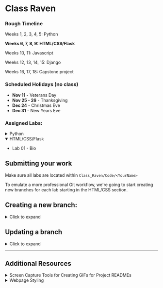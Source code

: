 # Class Raven

### Rough Timeline

Weeks 1, 2, 3, 4, 5: Python

**Weeks 6, 7, 8, 9: HTML/CSS/Flask**

Weeks 10, 11: Javascript

Weeks 12, 13, 14, 15: Django

Weeks 16, 17, 18: Capstone project

### Scheduled Holidays (no class)
- **Nov 11** - Veterans Day
- **Nov 25 - 26** - Thanksgiving
- **Dec 24** - Christmas Eve
- **Dec 31** - New Years Eve

### Assigned Labs:

<details>
  <summary>Python</summary>
  <ul>
    <li>Lab 02 - Make Change</li>
    <li>Lab 03 - Average Number</li>
    <li>Lab 05 - Palindrome Checker</li>
    <li>Lab 06 - Credit Card Number Validation</li>
    <li>Lab 07 - Peaks & Valleys</li>
    <li>Lab 08 - Pick 6</li>
    <li>Lab 09 - Blackjack</li>
    <li>Lab 10 - Dad Jokes</li>
    <li>Lab 11 - Rot 13</li>
    <li>Lab 13 - Count Words</li>
    <li>Lab 14 - ATM</li>
    <li>Lab 16 - Searching & Sorting</li>
    <li>Lab 17 - Contact List</li>
    <li>Lab 19 - Trivia API</li>
    <li>Lab 20 - Adventure (mob)</li>
    <li>Mini-Capstone</li>
    <summary>Optional:</summary>
    <ul>
      <li>Stack and Linked List</li>
      <li>15 - Rain Data</li>
      <li>
      Create a Binary Search Tree
        <ul>
            <li>Add elements</li>
            <li>Search</li>
            <li>Delete elements</li>
        </ul>
      </li>
    </ul>
  </ul>
</details>

<details open>
  <summary>HTML/CSS/Flask</summary>
  <ul>
    <li>Lab 01 - Bio</li>
  </ul>
</details>

## Submitting your work

Make sure all labs are located within `Class_Raven/Code/<YourName>`

To emulate a more professional Git workflow, we're going to start creating new branches for each lab starting in the HTML/CSS section.
<h2>Creating a new branch:</h2>
<details>
<summary>Click to expand</summary>



- `git branch` to check that you're on the master branch

- `git status` to check if your local master branch is up to date with origin/master on Github.
  
- `git pull` if needed to pull any recent changes to your local repository

- Create a new branch and switch to it.
  - Option 1:
    - `git branch <YOUR_NAME-SECTION-LAB_NUMBER>`
    - `git checkout <YOUR_NAME-SECTION-LAB_NUMBER>`
  
  - Option 2:
  
    The `-b` flag can be used after the `checkout` command to combine these two steps:

    `git checkout -b <YOUR_NAME-SECTION-LAB_NUMBER>`
  
  **e.g.** My branch for the **"Lab 01 - Bio"** in the **HTML/CSS** section would be named: `keegan-htmlcss-lab01`. The name can vary a bit from this example, but please keep the chosen formatting consistent from one lab to another.

- `git add <FILENAME>` to add a specific file or `git add .` to add everything in the current dicrectory
  
- `git commit -m "your commit message"` to commit your work

- Before pushing your new branch, be sure to check the master branch for any updates. Anything changes that were merged into the master branch while you were working on your branch will need to be pulled and merged into your branch.

- A remote branch will need to be created for each new local branch. Git will usually display the proper command to do this when a new branch is pushed for the first time.

  The command is:

  `git push --set-upstream origin <BRANCH_NAME>`

  **OR**

  `git push -u origin <BRANCH_NAME>`
  
  <details>
    <summary>Screenshot</summary>
    <img src="screenshots/set_upstream_message.png" width=800>
  </details>

- After successfully pushing your new branch to Github, you should see the option to create a Pull Request for your branch on the main repo page.

  <details>
    <summary>Screenshot</summary>
    <img src="screenshots/pull_request_button.png" width=800>
  </details>

- If you don't see that message, you'll have to navigate to your new remote branch
  <details>
    <summary>Screenshot</summary>
    <img src="screenshots/switch_branch.gif" width=800>
  </details>

- Once you've navigated to your individual branch, you'll find the option to create a Pull Request in the "Contribute" dropdown.
  <details>
    <summary>Screenshot</summary>
    <img src="screenshots/open_pull_request_alternative.gif" width=800>
  </details>

- Click the "Open Pull Request" button. Add a comment to your Pull Request like "Submitting Lab 00" and click "Create Pull request"
  <details>
    <summary>Screenshot</summary>
    <img src="screenshots/create_pull_request.png" width=800>
  </details>
</details>

## Updating a branch
<details>
<summary>Click to expand</summary>
After a Pull Request is submitted, the code on that branch will be checked. Necessary corrections or adjustments will be posted as comments on the Pull Request on Github.

Corrections will be made only to that particular branch.

- `git checkout master` to switch to the master branch

- `git pull` to add the changes from the master branch into your branch.

- `git checkout <YOUR_NAME-SECTION-LAB_NUMBER>`

- `git merge master` to pull any updates from the master branch into your branch

- Add and commit updated files.

- `git push` to push your changes up to the remote repository on GitHub

- Only one Pull Request is allowed per branch. A message will be added to the current Pull Request for the new commits.

- Once a lab is complete, its branch will be merged into master.
</details>

---

## Additional Resources

<details>
  <summary>Screen Capture Tools for Creating GIFs for Project READMEs</summary>
  <ul>
    <li>
      Windows - <a href="https://www.screentogif.com">Screen to GIF</a>
    </li>
    <li>
      MacOS - <a href="https://apps.apple.com/us/app/giphy-capture-the-gif-maker/id668208984?mt=12">GIPHY</a>
    </li>
    <li>
      Linux - <a href="https://github.com/phw/peek">Peek</a>
    </li>
  </ul>
</details>


<details>
  <summary>Webpage Styling</summary>
  <p>**Color Schemes**</p>
  <ul>
    <li><a href="https://coolors.co">Coolors</a></li>
    <li><a href="https://color.adobe.com/create/color-wheel">Adobe Color Wheel</a></li>
  </ul>

  <p>Design Principles</p>
  <ul>
    <li><a href="https://www.canva.com/learn/20-web-design-principles-follow/">20 Web Design Principles</a></li>
    <li><a href="https://blog.tubikstudio.com/anatomy-of-web-page/">Anatomy of a Webpage</a></li>
    <li><a href="https://blog.devgenius.io/what-are-html-semantic-tags-and-why-should-you-care-a0403972a217">What are Semantic HTML Tags and Why You Should Care</a></li>
  </ul>
</details>
  
<!-- 
<details>
  <summary></summary>
</details>
   -->

